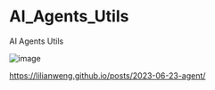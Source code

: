 # AI_Agents_Utils
AI Agents Utils




![image](https://github.com/user-attachments/assets/5c15cdf9-e6c3-4cdf-a544-8afe11dec09c)



https://lilianweng.github.io/posts/2023-06-23-agent/
